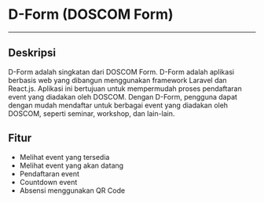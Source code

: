 # D-Form (DOSCOM Form)

---

## Deskripsi

D-Form adalah singkatan dari DOSCOM Form. D-Form adalah aplikasi berbasis web yang dibangun menggunakan framework Laravel dan React.js. Aplikasi ini bertujuan untuk mempermudah proses pendaftaran event yang diadakan oleh DOSCOM. Dengan D-Form, pengguna dapat dengan mudah mendaftar untuk berbagai event yang diadakan oleh DOSCOM, seperti seminar, workshop, dan lain-lain.

## Fitur

-   Melihat event yang tersedia
-   Melihat event yang akan datang
-   Pendaftaran event
-   Countdown event
-   Absensi menggunakan QR Code